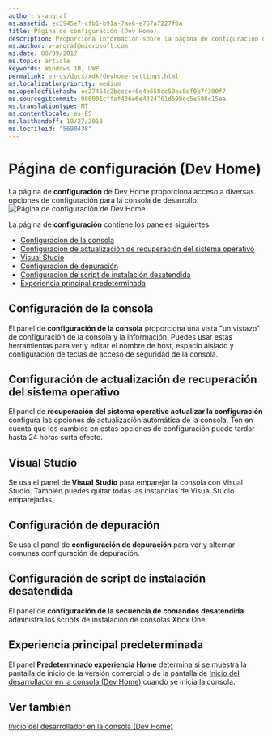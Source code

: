 ```yaml
---
author: v-angraf
ms.assetid: ec3945e7-cfb1-b91a-7ae6-e767a7227f8a
title: Página de configuración (Dev Home)
description: Proporciona información sobre la página de configuración de la aplicación Dev Home para Xbox One.
ms.author: v-angraf@microsoft.com
ms.date: 08/09/2017
ms.topic: article
keywords: Windows 10, UWP
permalink: en-us/docs/xdk/devhome-settings.html
ms.localizationpriority: medium
ms.openlocfilehash: ec27464c2bcece46e4a658cc59ac8ef0b7f390f7
ms.sourcegitcommit: 086001cffaf436e6e4324761d59bcc5e598c15ea
ms.translationtype: MT
ms.contentlocale: es-ES
ms.lasthandoff: 10/27/2018
ms.locfileid: "5690438"
---
```

# <a name="settings-page-dev-home"></a>Página de configuración (Dev Home)
   
  
La página de **configuración** de Dev Home proporciona acceso a diversas opciones de configuración para la consola de desarrollo.   
 ![Página de configuración de Dev Home](images/devhome_settings.png)   
  
La página de **configuración** contiene los paneles siguientes:   
 
   *  [Configuración de la consola](#ID4EEB)  
   *  [Configuración de actualización de recuperación del sistema operativo](#ID4EOB)  
   *  [Visual Studio](#ID4EYB)  
   *  [Configuración de depuración](#ID4ECC)  
   *  [Configuración de script de instalación desatendida](#ID4EMC)  
   *  [Experiencia principal predeterminada](#ID4E3C)  

 
<a id="ID4EEB"></a>

   

## <a name="console-settings"></a>Configuración de la consola  
   
  
El panel de **configuración de la consola** proporciona una vista "un vistazo" de configuración de la consola y la información. Puedes usar estas herramientas para ver y editar el nombre de host, espacio aislado y configuración de teclas de acceso de seguridad de la consola.   
  
<a id="ID4EOB"></a>

   

## <a name="os-recovery-update-settings"></a>Configuración de actualización de recuperación del sistema operativo  
   
  
El panel de **recuperación del sistema operativo actualizar la configuración** configura las opciones de actualización automática de la consola. Ten en cuenta que los cambios en estas opciones de configuración puede tardar hasta 24 horas surta efecto.   
  
<a id="ID4EYB"></a>

   

## <a name="visual-studio"></a>Visual Studio  
   
  
Se usa el panel de **Visual Studio** para emparejar la consola con Visual Studio. También puedes quitar todas las instancias de Visual Studio emparejadas.   
  
<a id="ID4ECC"></a>

   

## <a name="debug-settings"></a>Configuración de depuración  
   
  
Se usa el panel de **configuración de depuración** para ver y alternar comunes configuración de depuración.   
  
<a id="ID4EMC"></a>

   

## <a name="unattended-script-configuration"></a>Configuración de script de instalación desatendida  
   
  
El panel de **configuración de la secuencia de comandos desatendida** administra los scripts de instalación de consolas Xbox One.   
  
<a id="ID4E3C"></a>

   

## <a name="default-home-experience"></a>Experiencia principal predeterminada  
   
  
El panel **Predeterminado experiencia Home** determina si se muestra la pantalla de inicio de la versión comercial o de la pantalla de [Inicio del desarrollador en la consola (Dev Home)](dev-home.md) cuando se inicia la consola.   
  
<a id="ID4EJD"></a>

   

## <a name="see-also"></a>Ver también  
 [Inicio del desarrollador en la consola (Dev Home)](dev-home.md)

  